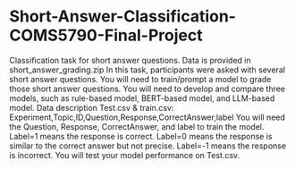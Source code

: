 # Short-Answer-Classification-COMS5790-Final-Project

Classification task for short answer questions. Data is provided in short_answer_grading.zip
In this task, participants were asked with several short answer questions. You will need to train/prompt a model to grade those short answer questions.
You will need to develop and compare three models, such as rule-based model, BERT-based model, and LLM-based model.
Data description
Test.csv & train.csv: Experiment,Topic,ID,Question,Response,CorrectAnswer,label
You will need the Question, Response, CorrectAnswer, and label to train the model. Label=1 means the response is correct. Label=0 means the response is similar to the correct answer but not precise. Label=-1 means the response is incorrect.
You will test your model performance on Test.csv.

